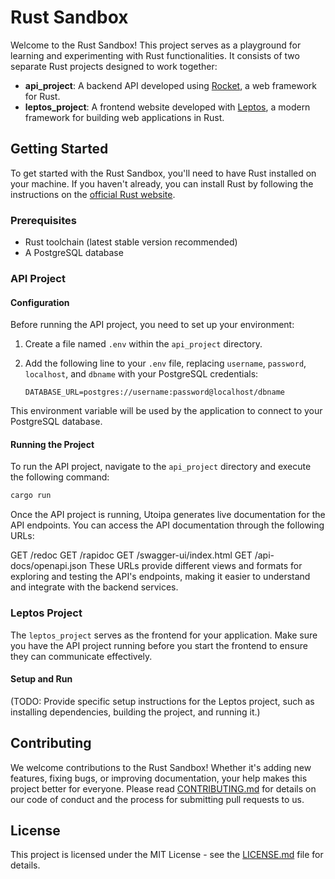 # Rust Sandbox

Welcome to the Rust Sandbox! This project serves as a playground for learning and experimenting with Rust functionalities. It consists of two separate Rust projects designed to work together:

- **api_project**: A backend API developed using [Rocket](https://rocket.rs/), a web framework for Rust.
- **leptos_project**: A frontend website developed with [Leptos](https://leptos.dev/), a modern framework for building web applications in Rust.

## Getting Started

To get started with the Rust Sandbox, you'll need to have Rust installed on your machine. If you haven't already, you can install Rust by following the instructions on the [official Rust website](https://www.rust-lang.org/tools/install).

### Prerequisites

- Rust toolchain (latest stable version recommended)
- A PostgreSQL database

### API Project

#### Configuration

Before running the API project, you need to set up your environment:

1. Create a file named `.env` within the `api_project` directory.
2. Add the following line to your `.env` file, replacing `username`, `password`, `localhost`, and `dbname` with your PostgreSQL credentials:

    ```
    DATABASE_URL=postgres://username:password@localhost/dbname
    ```

This environment variable will be used by the application to connect to your PostgreSQL database.

#### Running the Project

To run the API project, navigate to the `api_project` directory and execute the following command:

```bash
cargo run
```

Once the API project is running, Utoipa generates live documentation for the API endpoints. You can access the API documentation through the following URLs:

GET /redoc
GET /rapidoc
GET /swagger-ui/index.html
GET /api-docs/openapi.json
These URLs provide different views and formats for exploring and testing the API's endpoints, making it easier to understand and integrate with the backend services.

### Leptos Project

The `leptos_project` serves as the frontend for your application. Make sure you have the API project running before you start the frontend to ensure they can communicate effectively.

#### Setup and Run

(TODO: Provide specific setup instructions for the Leptos project, such as installing dependencies, building the project, and running it.)

## Contributing

We welcome contributions to the Rust Sandbox! Whether it's adding new features, fixing bugs, or improving documentation, your help makes this project better for everyone. Please read [CONTRIBUTING.md](CONTRIBUTING.md) for details on our code of conduct and the process for submitting pull requests to us.

## License

This project is licensed under the MIT License - see the [LICENSE.md](LICENSE.md) file for details.